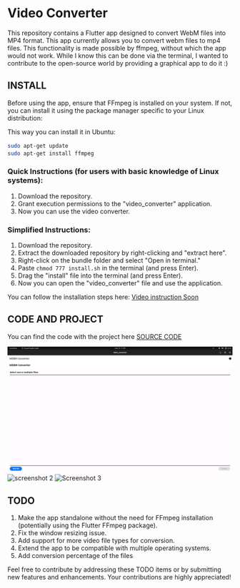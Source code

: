 # Video Converter

This repository contains a Flutter app designed to convert WebM files into MP4 format. 
This app currently allows you to convert webm files to mp4 files. This functionality is made possible by ffmpeg, without which the app would not work. While I know this can be done via the terminal, I wanted to contribute to the open-source world by providing a graphical app to do it :)


## INSTALL
Before using the app, ensure that FFmpeg is installed on your system. If not, you can install it using the package manager specific to your Linux distribution:

This way you can install it in Ubuntu:
```bash
sudo apt-get update
sudo apt-get install ffmpeg
```

### Quick Instructions (for users with basic knowledge of Linux systems):

1. Download the repository.
2. Grant execution permissions to the "video_converter" application.
3. Now you can use the video converter.

### Simplified Instructions:

1. Download the repository.
2. Extract the downloaded repository by right-clicking and "extract here".
3. Right-click on the bundle folder and select "Open in terminal."
4. Paste `chmod 777 install.sh` in the terminal (and press Enter).
5. Drag the "install" file into the terminal (and press Enter).
6. Now you can open the "video_converter" file and use the application.

You can follow the installation steps here:
[Video instruction Soon](https://www.youtube.com/)

## CODE AND PROJECT

You can find the code with the project here 
[SOURCE CODE](https://github.com/stefanospin7/video_converter)

![Screenshot 1](./screenshots/screenshot00.png)
![screenshot 2](./creenshots/screenshot01.png)
![Screenshot 3](./creenshots/screenshot02.png)

## TODO
1. Make the app standalone without the need for FFmpeg installation (potentially using the Flutter FFmpeg package).
2. Fix the window resizing issue.
3. Add support for more video file types for conversion.
4. Extend the app to be compatible with multiple operating systems.
5. Add conversion percentage of the files

Feel free to contribute by addressing these TODO items or by submitting new features and enhancements. Your contributions are highly appreciated!
